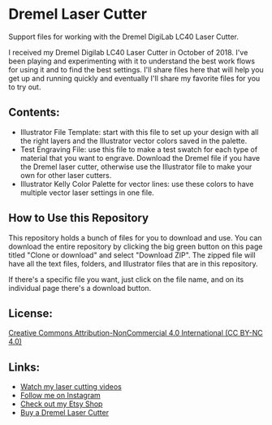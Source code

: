 # Dremel Laser Cutter
Support files for working with the Dremel DigiLab LC40 Laser Cutter.

I received my Dremel Digilab LC40 Laser Cutter in October of 2018. I've been playing and experimenting with it to understand the best work flows for using it and to find the best settings. I'll share files here that will help you get up and running quickly and eventually I'll share my favorite files for you to try out. 

## Contents:
* Illustrator File Template: start with this file to set up your design with all the right layers and the Illustrator vector colors saved in the palette.
* Test Engraving File: use this file to make a test swatch for each type of material that you want to engrave. Download the Dremel file if you have the Dremel laser cutter, otherwise use the Illustrator file to make your own for other laser cutters.
* Illustrator Kelly Color Palette for vector lines: use these colors to have multiple vector laser settings in one file.

## How to Use this Repository
This repository holds a bunch of files for you to download and use. You can download the entire repository by clicking the big green button on this page titled "Clone or download" and select "Download ZIP". The zipped file will have all the text files, folders, and Illustrator files that are in this repository.
  
If there's a specific file you want, just click on the file name, and on its individual page there's a download button.

## License: 
[Creative Commons Attribution-NonCommercial 4.0 International (CC BY-NC 4.0)](https://creativecommons.org/licenses/by-nc/4.0/)

## Links:
* [Watch my laser cutting videos](https://www.youtube.com/c/KathrynMcElroy23) 
* [Follow me on Instagram](https://instagram.com/kathrynmakes)
* [Check out my Etsy Shop](https://www.etsy.com/shop/kathrynmcelroy)
* [Buy a Dremel Laser Cutter](https://shop.dremel.com/laser-cutter/)
